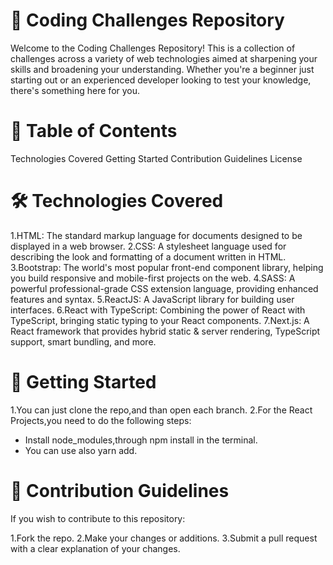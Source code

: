 # 🚀 Coding Challenges Repository
Welcome to the Coding Challenges Repository! This is a collection of challenges across a variety of web technologies aimed at sharpening your skills and broadening your understanding. Whether you're a beginner just starting out or an experienced developer looking to test your knowledge, there's something here for you.

# 📜 Table of Contents
Technologies Covered
Getting Started
Contribution Guidelines
License
# 🛠 Technologies Covered
1.HTML: The standard markup language for documents designed to be displayed in a web browser.
2.CSS: A stylesheet language used for describing the look and formatting of a document written in HTML.
3.Bootstrap: The world's most popular front-end component library, helping you build responsive and mobile-first projects on the web.
4.SASS: A powerful professional-grade CSS extension language, providing enhanced features and syntax.
5.ReactJS: A JavaScript library for building user interfaces.
6.React with TypeScript: Combining the power of React with TypeScript, bringing static typing to your React components.
7.Next.js: A React framework that provides hybrid static & server rendering, TypeScript support, smart bundling, and more.
# 🚀 Getting Started
1.You can just clone the repo,and than open each branch.
2.For the React Projects,you need to do the following steps:
* Install node_modules,through npm install in the terminal.
* You can use also yarn add.
# 🙌 Contribution Guidelines
If you wish to contribute to this repository:

1.Fork the repo.
2.Make your changes or additions.
3.Submit a pull request with a clear explanation of your changes.
